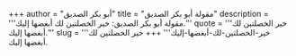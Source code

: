 +++
author = "أبو بكر الصديق"
title = "مقولة أبو بكر الصديق"
description = '''مقولة أبو بكر الصديق: خير الخصلتين لك أبغضها إليك.'''
quote = '''خير الخصلتين لك أبغضها إليك.'''
slug = '''خير-الخصلتين-لك-أبغضها-إليك'''
+++
خير الخصلتين لك أبغضها إليك.
